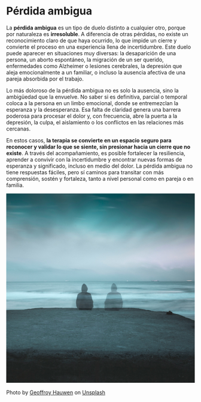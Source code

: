 ﻿# **Pérdida ambigua**

La **pérdida ambigua** es un tipo de duelo distinto a cualquier otro, porque por naturaleza es **irresoluble**. A diferencia de otras pérdidas, no existe un reconocimiento claro de que haya ocurrido, lo que impide un cierre y convierte el proceso en una experiencia llena de incertidumbre. Este duelo puede aparecer en situaciones muy diversas: la desaparición de una persona, un aborto espontáneo, la migración de un ser querido, enfermedades como Alzheimer o lesiones cerebrales, la depresión que aleja emocionalmente a un familiar, o incluso la ausencia afectiva de una pareja absorbida por el trabajo.

Lo más doloroso de la pérdida ambigua no es solo la ausencia, sino la ambigüedad que la envuelve. No saber si es definitiva, parcial o temporal coloca a la persona en un limbo emocional, donde se entremezclan la esperanza y la desesperanza. Esa falta de claridad genera una barrera poderosa para procesar el dolor y, con frecuencia, abre la puerta a la depresión, la culpa, el aislamiento o los conflictos en las relaciones más cercanas.

En estos casos, **la terapia se convierte en un espacio seguro para reconocer y validar lo que se siente, sin presionar hacia un cierre que no existe**. A través del acompañamiento, es posible fortalecer la resiliencia, aprender a convivir con la incertidumbre y encontrar nuevas formas de esperanza y significado, incluso en medio del dolor. La pérdida ambigua no tiene respuestas fáciles, pero sí caminos para transitar con más comprensión, sostén y fortaleza, tanto a nivel personal como en pareja o en familia.




![TerapiaConMontse](/images/1.jpg)

Photo by [Geoffroy Hauwen](https://unsplash.com/@geoffroyh?utm_content=creditCopyText&utm_medium=referral&utm_source=unsplash) on [Unsplash](https://unsplash.com/photos/3-white-and-gray-stone-on-black-sand-near-body-of-water-during-daytime-yaYqUfIMy_0?utm_content=creditCopyText&utm_medium=referral&utm_source=unsplash)
